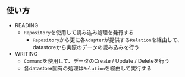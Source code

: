 
## 使い方

* READING
  * `Repository`を使用して読み込み処理を発行する
    * `Repository`から更に各`Adapter`が提供する`Relation`を経由して、datastoreから実際のデータの読み込みを行う
* WRITING
  * `Command`を使用して、データのCreate / Update / Deleteを行う
  * 各datastore固有の処理は`Relation`を経由して実行する

